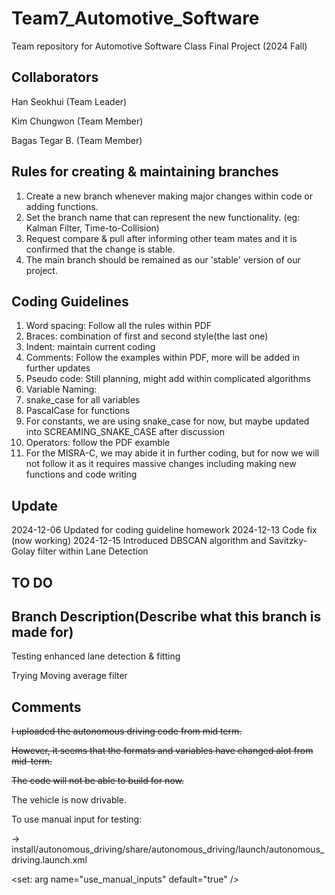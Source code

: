 # Team7_Automotive_Software
Team repository for Automotive Software Class Final Project (2024 Fall)

Collaborators
----------------
Han Seokhui (Team Leader)

Kim Chungwon (Team Member)

Bagas Tegar B. (Team Member)

Rules for creating & maintaining branches
----------------
1. Create a new branch whenever making major changes within code or adding functions.
2. Set the branch name that can represent the new functionality. (eg: Kalman Filter, Time-to-Collision)
3. Request compare & pull after informing other team mates and it is confirmed that the change is stable.
4. The main branch should be remained as our 'stable' version of our project.

Coding Guidelines
----------------
1. Word spacing: Follow all the rules within PDF
2. Braces: combination of first and second style(the last one)
3. Indent: maintain current coding
4. Comments: Follow the examples within PDF, more will be added in further updates
5. Pseudo code: Still planning, might add within complicated algorithms
6. Variable Naming:
7. snake_case for all variables
8. PascalCase for functions
9. For constants, we are using snake_case for now, but maybe updated into SCREAMING_SNAKE_CASE after discussion
10. Operators: follow the PDF examble
11. For the MISRA-C, we may abide it in further coding, but for now we will not follow it as it requires massive changes including making new functions and code writing

Update
--------------
2024-12-06  Updated for coding guideline homework
2024-12-13  Code fix (now working)
2024-12-15  Introduced DBSCAN algorithm and Savitzky-Golay filter within Lane Detection

TO DO
--------------

Branch Description(Describe what this branch is made for)
--------------
Testing enhanced lane detection & fitting

Trying Moving average filter

Comments
--------------
~~I uploaded the autonomous driving code from mid term.~~

~~However, it seems that the formats and variables have changed alot from mid-term.~~

~~The code will not be able to build for now.~~

The vehicle is now drivable.

To use manual input for testing:

-> install/autonomous_driving/share/autonomous_driving/launch/autonomous_driving.launch.xml

\<set: arg name="use_manual_inputs" default="true" \/\>